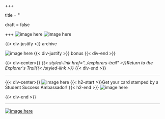 +++

title = ''

draft = false

+++
![image here](../images/explorer-4.png#center)
![image here](../images/archive.png#center)


{{< div-justify >}}
archive

![image here](../images/quest-icon-bonus.png#right)
{{< div-justify >}}
bonus
{{< div-end >}}

{{< div-center>}}
*{{< styled-link href="../explorers-trail" >}}Return to the Explorer's Trail{{< /styled-link >}}*
{{< div-end >}}

___
{{< div-center>}}
![image here](../images/dont-forget.png#center)
 {{< h2-start >}}Get your card stamped by a Student Success Ambassador! {{< h2-end >}}
![image here](../images/stamp-card.png#center)

{{< div-end >}}

___

[![image here](../images/lost-icon.png#center)](../lost)